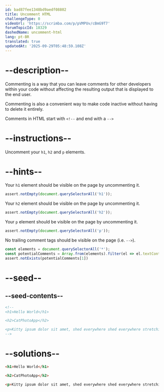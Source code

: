 ```yaml
---
id: bad87fee1348bd9aedf08802
title: Uncomment HTML
challengeType: 0
videoUrl: 'https://scrimba.com/p/pVMPUv/cBmG9T7'
forumTopicId: 18329
dashedName: uncomment-html
lang: pt-BR
translated: true
updatedAt: '2025-09-29T05:48:59.108Z'
---
```


# --description--

Commenting is a way that you can leave comments for other developers within your code without affecting the resulting output that is displayed to the end user.

Commenting is also a convenient way to make code inactive without having to delete it entirely.

Comments in HTML start with `<!--` and end with a `-->`

# --instructions--

Uncomment your `h1`, `h2` and `p` elements.

# --hints--

Your `h1` element should be visible on the page by uncommenting it.

```js
assert.notEmpty(document.querySelectorAll('h1'));
```

Your `h2` element should be visible on the page by uncommenting it.

```js
assert.notEmpty(document.querySelectorAll('h2'));
```

Your `p` element should be visible on the page by uncommenting it.

```js
assert.notEmpty(document.querySelectorAll('p'));
```

No trailing comment tags should be visible on the page (i.e. `-->`).

```js
const elements = document.querySelectorAll('*');
const potentialComments = Array.from(elements).filter(el => el.textContent.includes('-->'));
assert.notExists(potentialComments[1])
```

# --seed--

## --seed-contents--

```html
<!--
<h1>Hello World</h1>

<h2>CatPhotoApp</h2>

<p>Kitty ipsum dolor sit amet, shed everywhere shed everywhere stretching attack your ankles chase the red dot, hairball run catnip eat the grass sniff.</p>
-->
```

# --solutions--

```html
<h1>Hello World</h1>

<h2>CatPhotoApp</h2>

<p>Kitty ipsum dolor sit amet, shed everywhere shed everywhere stretching attack your ankles chase the red dot, hairball run catnip eat the grass sniff.</p>
```
